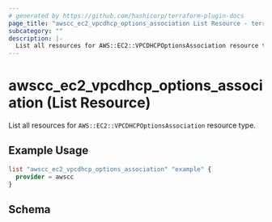 ```yaml
---
# generated by https://github.com/hashicorp/terraform-plugin-docs
page_title: "awscc_ec2_vpcdhcp_options_association List Resource - terraform-provider-awscc"
subcategory: ""
description: |-
  List all resources for AWS::EC2::VPCDHCPOptionsAssociation resource type.
---
```


# awscc_ec2_vpcdhcp_options_association (List Resource)

List all resources for `AWS::EC2::VPCDHCPOptionsAssociation` resource type.

## Example Usage

```terraform
list "awscc_ec2_vpcdhcp_options_association" "example" {
  provider = awscc
}
```

<!-- schema generated by tfplugindocs -->
## Schema
